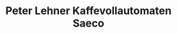 ---
title: "Peter Lehner Kaffevollautomaten Saeco"
url: /langenlois/peter-lehner-kaffevollautomaten-saeco/
shop: Elektronik
---